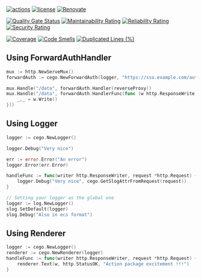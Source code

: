 [![actions](https://img.shields.io/github/actions/workflow/status/cego/go-lib/actions.yml?branch=main)](https://github.com/cego/go-lib/actions)
[![license](https://img.shields.io/github/license/cego/go-lib)](https://npmjs.org/package/gitlab-ci-local)
[![Renovate](https://img.shields.io/badge/renovate-enabled-brightgreen.svg)](https://renovatebot.com)

[![Quality Gate Status](https://sonarcloud.io/api/project_badges/measure?project=cego_go-lib&metric=alert_status)](https://sonarcloud.io/dashboard?id=cego_go-lib)
[![Maintainability Rating](https://sonarcloud.io/api/project_badges/measure?project=cego_go-lib&metric=sqale_rating)](https://sonarcloud.io/dashboard?id=cego_go-lib)
[![Reliability Rating](https://sonarcloud.io/api/project_badges/measure?project=cego_go-lib&metric=reliability_rating)](https://sonarcloud.io/dashboard?id=cego_go-lib)
[![Security Rating](https://sonarcloud.io/api/project_badges/measure?project=cego_go-lib&metric=security_rating)](https://sonarcloud.io/dashboard?id=cego_go-lib)

[![Coverage](https://sonarcloud.io/api/project_badges/measure?project=cego_go-lib&metric=coverage)](https://sonarcloud.io/dashboard?id=cego_go-lib)
[![Code Smells](https://sonarcloud.io/api/project_badges/measure?project=cego_go-lib&metric=code_smells)](https://sonarcloud.io/dashboard?id=cego_go-lib)
[![Duplicated Lines (%)](https://sonarcloud.io/api/project_badges/measure?project=cego_go-lib&metric=duplicated_lines_density)](https://sonarcloud.io/dashboard?id=cego_go-lib)

## Using ForwardAuthHandler

```go
mux := http.NewServeMux()
forwardAuth := cego.NewForwardAuth(logger, "https://sso.example.com/auth", "myservice.example.com")

mux.Handle("/data", forwardAuth.Handler(reverseProxy))
mux.Handle("/data", forwardAuth.HandlerFunc(func (w http.ResponseWrite, req *http.Request) {
	_,_ = w.Write()
}))
```

## Using Logger
```go
logger := cego.NewLogger()

logger.Debug("Very nice")

err := error.Error("An error")
logger.Error(err.Error)

handleFunc := func(writer http.ResponseWriter, request *http.Request) {
    logger.Debug("Very nice", cego.GetSlogAttrFromRequest(request))
}

// Setting your logger as the global one
logger := log.NewLogger()
slog.SetDefault(logger)
slog.Debug("Also in ecs format")
```

## Using Renderer
```go
logger := cego.NewLogger()
renderer := cego.NewRenderer(logger)
handleFunc := func(writer http.ResponseWriter, request *http.Request) {
    renderer.Text(w, http.StatusOK, "Action package excitement !!!")
}
```
